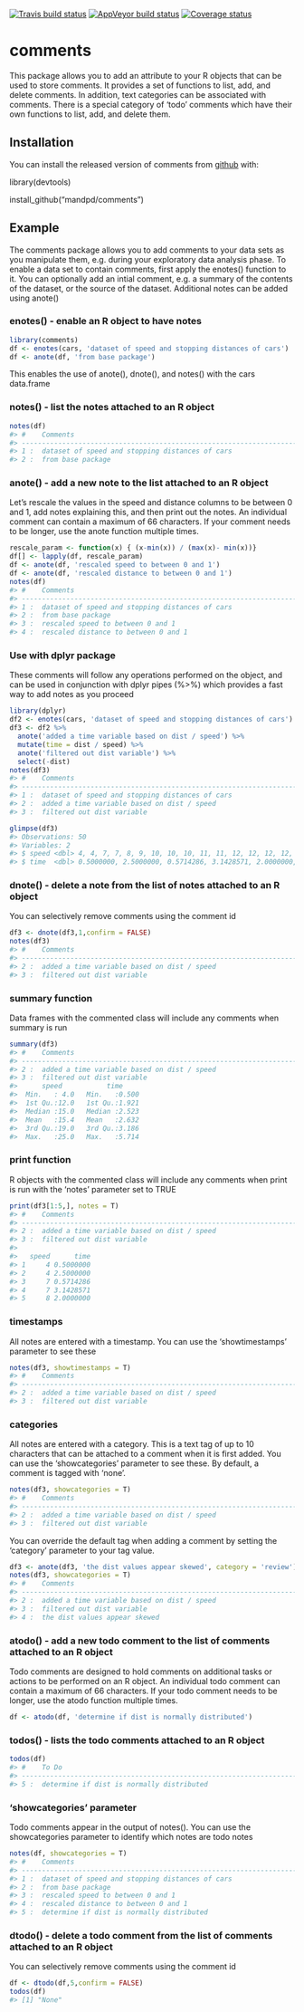 
[![Travis build
status](https://travis-ci.com/mandpd/comments.svg?branch=master)](https://travis-ci.org/mandpd/comments)
[![AppVeyor build
status](https://ci.appveyor.com/api/projects/status/github/mandpd/comments?branch=master&svg=true)](https://ci.appveyor.com/project/mandpd/comments)
[![Coverage
status](https://codecov.io/gh/mandpd/comments/branch/master/graph/badge.svg)](https://codecov.io/github/mandpd/comments?branch=master)

<!-- README.md is generated from README.Rmd. Please edit that file -->

# comments

This package allows you to add an attribute to your R objects that can
be used to store comments. It provides a set of functions to list, add,
and delete comments. In addition, text categories can be associated with
comments. There is a special category of ‘todo’ comments which have
their own functions to list, add, and delete them.

## Installation

You can install the released version of comments from
[github](https://github.com/mandpd/comments) with:

library(devtools)

install\_github(“mandpd/comments”)

## Example

The comments package allows you to add comments to your data sets as you
manipulate them, e.g. during your exploratory data analysis phase. To
enable a data set to contain comments, first apply the enotes() function
to it. You can optionally add an intial comment, e.g. a summary of the
contents of the dataset, or the source of the dataset. Additional notes
can be added using anote()

### enotes() - enable an R object to have notes

``` r
library(comments)
df <- enotes(cars, 'dataset of speed and stopping distances of cars')
df <- anote(df, 'from base package') 
```

This enables the use of anote(), dnote(), and notes() with the cars
data.frame

### notes() - list the notes attached to an R object

``` r
notes(df)
#> #    Comments                                                       
#> ----------------------------------------------------------------------
#> 1 :  dataset of speed and stopping distances of cars                  
#> 2 :  from base package
```

### anote() - add a new note to the list attached to an R object

Let’s rescale the values in the speed and distance columns to be between
0 and 1, add notes explaining this, and then print out the notes. An
individual comment can contain a maximum of 66 characters. If your
comment needs to be longer, use the anote function multiple times.

``` r
rescale_param <- function(x) { (x-min(x)) / (max(x)- min(x))}
df[] <- lapply(df, rescale_param)
df <- anote(df, 'rescaled speed to between 0 and 1')
df <- anote(df, 'rescaled distance to between 0 and 1')
notes(df)
#> #    Comments                                                       
#> ----------------------------------------------------------------------
#> 1 :  dataset of speed and stopping distances of cars                  
#> 2 :  from base package                                                
#> 3 :  rescaled speed to between 0 and 1                                
#> 4 :  rescaled distance to between 0 and 1
```

### Use with dplyr package

These comments will follow any operations performed on the object, and
can be used in conjunction with dplyr pipes (%\>%) which provides a fast
way to add notes as you proceed

``` r
library(dplyr)
df2 <- enotes(cars, 'dataset of speed and stopping distances of cars')
df3 <- df2 %>% 
  anote('added a time variable based on dist / speed') %>%
  mutate(time = dist / speed) %>%
  anote('filtered out dist variable') %>%
  select(-dist)
notes(df3)
#> #    Comments                                                       
#> ----------------------------------------------------------------------
#> 1 :  dataset of speed and stopping distances of cars                  
#> 2 :  added a time variable based on dist / speed                      
#> 3 :  filtered out dist variable
```

``` r
glimpse(df3)
#> Observations: 50
#> Variables: 2
#> $ speed <dbl> 4, 4, 7, 7, 8, 9, 10, 10, 10, 11, 11, 12, 12, 12, 12, 13, …
#> $ time  <dbl> 0.5000000, 2.5000000, 0.5714286, 3.1428571, 2.0000000, 1.1…
```

### dnote() - delete a note from the list of notes attached to an R object

You can selectively remove comments using the comment id

``` r
df3 <- dnote(df3,1,confirm = FALSE)
notes(df3)
#> #    Comments                                                       
#> ----------------------------------------------------------------------
#> 2 :  added a time variable based on dist / speed                      
#> 3 :  filtered out dist variable
```

### summary function

Data frames with the commented class will include any comments when
summary is run

``` r
summary(df3)
#> #    Comments                                                       Time Stamp       
#> --------------------------------------------------------------------------------------------
#> 2 :  added a time variable based on dist / speed                    03/27/2019 11:21   
#> 3 :  filtered out dist variable                                     03/27/2019 11:21
#>      speed           time      
#>  Min.   : 4.0   Min.   :0.500  
#>  1st Qu.:12.0   1st Qu.:1.921  
#>  Median :15.0   Median :2.523  
#>  Mean   :15.4   Mean   :2.632  
#>  3rd Qu.:19.0   3rd Qu.:3.186  
#>  Max.   :25.0   Max.   :5.714
```

### print function

R objects with the commented class will include any comments when print
is run with the ‘notes’ parameter set to TRUE

``` r
print(df3[1:5,], notes = T)
#> #    Comments                                                       Time Stamp       
#> --------------------------------------------------------------------------------------------
#> 2 :  added a time variable based on dist / speed                    03/27/2019 11:21   
#> 3 :  filtered out dist variable                                     03/27/2019 11:21   
#> 
#>   speed      time
#> 1     4 0.5000000
#> 2     4 2.5000000
#> 3     7 0.5714286
#> 4     7 3.1428571
#> 5     8 2.0000000
```

### timestamps

All notes are entered with a timestamp. You can use the ‘showtimestamps’
parameter to see these

``` r
notes(df3, showtimestamps = T)
#> #    Comments                                                       Time Stamp       
#> --------------------------------------------------------------------------------------------
#> 2 :  added a time variable based on dist / speed                    03/27/2019 11:21   
#> 3 :  filtered out dist variable                                     03/27/2019 11:21
```

### categories

All notes are entered with a category. This is a text tag of up to 10
characters that can be attached to a comment when it is first added. You
can use the ‘showcategories’ parameter to see these. By default, a
comment is tagged with ‘none’.

``` r
notes(df3, showcategories = T)
#> #    Comments                                                        Category
#> -------------------------------------------------------------------------------
#> 2 :  added a time variable based on dist / speed                     none      
#> 3 :  filtered out dist variable                                      none
```

You can override the default tag when adding a comment by setting the
‘category’ parameter to your tag value.

``` r
df3 <- anote(df3, 'the dist values appear skewed', category = 'review')
notes(df3, showcategories = T)
#> #    Comments                                                        Category
#> -------------------------------------------------------------------------------
#> 2 :  added a time variable based on dist / speed                     none      
#> 3 :  filtered out dist variable                                      none      
#> 4 :  the dist values appear skewed                                   review
```

### atodo() - add a new todo comment to the list of comments attached to an R object

Todo comments are designed to hold comments on additional tasks or
actions to be performed on an R object. An individual todo comment can
contain a maximum of 66 characters. If your todo comment needs to be
longer, use the atodo function multiple times.

``` r
df <- atodo(df, 'determine if dist is normally distributed')
```

### todos() - lists the todo comments attached to an R object

``` r
todos(df)
#> #    To Do                                                          
#> ----------------------------------------------------------------------
#> 5 :  determine if dist is normally distributed
```

### ‘showcategories’ parameter

Todo comments appear in the output of notes(). You can use the
showcategories parameter to identify which notes are todo notes

``` r
notes(df, showcategories = T)
#> #    Comments                                                        Category
#> -------------------------------------------------------------------------------
#> 1 :  dataset of speed and stopping distances of cars                 none      
#> 2 :  from base package                                               none      
#> 3 :  rescaled speed to between 0 and 1                               none      
#> 4 :  rescaled distance to between 0 and 1                            none      
#> 5 :  determine if dist is normally distributed                       todo
```

### dtodo() - delete a todo comment from the list of comments attached to an R object

You can selectively remove comments using the comment id

``` r
df <- dtodo(df,5,confirm = FALSE)
todos(df)
#> [1] "None"
```
